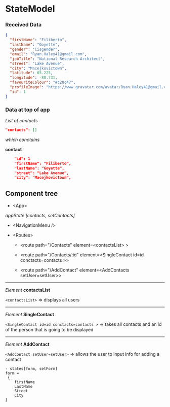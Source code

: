 # StateModel

### Received Data

```json
{
  "firstName": "Filiberto",
  "lastName": "Goyette",
  "gender": "Cisgender",
  "email": "Ryan.Haley41@gmail.com",
  "jobTitle": "National Research Architect",
  "street": "Lake Avenue",
  "city": "Macejkovictown",
  "latitude": 65.225,
  "longitude": -88.731,
  "favouriteColour": "#c20c47",
  "profileImage": "https://www.gravatar.com/avatar/Ryan.Haley41@gmail.com?s=120&d=identicon",
  "id": 1
}
```

### Data at top of app

_List of contacts_

```json
"contacts": []
```

_which conctains_

**contact**

```json
    "id": 1
    "firstName": "Filiberto",
    "lastName": "Goyette",
    "street": "Lake Avenue",
    "city": "Macejkovictown",

```

## Component tree

- \<App>

_appState [contacts, setContacts]_

- \<NavigationMenu />

- \<Routes>

  - \<route path="/Contacts" element=\<contactsList> >

  - \<route path="/Contacts/:id" element=\<SingleContact id=id conctacts=contacts >>

  - \<route path="/AddContact" element=\<AddContacts setUser=setUser>>

---

_Element_ **contactsList**

`<contactsList>` => displays all users

---

_Element_ **SingleContact**

`<SingleContact id=id conctacts=contacts >` => takes all contacts and an id of the person that is going to be displayed

---

_Element_ **AddContact**

`<AddContact setUser=setUser>` => allows the user to input info for adding a contact

    - states[form, setForm]
    form =
     {
        firstName
        LastName
        Street
        City
    }
